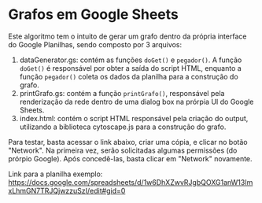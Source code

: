# Grafos em Google Sheets
Este algoritmo tem o intuito de gerar um grafo dentro da própria interface do Google Planilhas, sendo composto por 3 arquivos:
1. dataGenerator.gs: contém as funções `doGet()` e `pegador()`. A função `doGet()` é responsável por obter a saída do script HTML, enquanto a função `pegador()` coleta os dados da planilha para a construção do grafo.
2. printGrafo.gs: contém a função `printGrafo()`, responsável pela renderização da rede dentro de uma dialog box na prórpia UI do Google Sheets.
3. index.html: contém o script HTML responsável pela criação do output, utilizando a biblioteca cytoscape.js para a construção do grafo.

Para testar, basta acessar o link abaixo, criar uma cópia, e clicar no botão "Network". Na primeira vez, serão solicitadas algumas permissões (do prórpio Google). Após concedê-las, basta clicar em "Network" novamente.

Link para a planilha exemplo: https://docs.google.com/spreadsheets/d/1w6DhXZwvRJgbQOXG1anW13ImxLhmGN7TRJQjwzzuSzI/edit#gid=0
